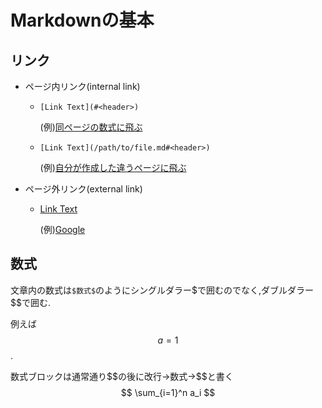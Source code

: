 # Markdownの基本

## リンク

* ページ内リンク(internal link)

  * `[Link Text](#<header>)`

    (例)[同ページの数式に飛ぶ](#数式)

  * `[Link Text](/path/to/file.md#<header>)`

    (例)[自分が作成した違うページに飛ぶ](toygitbook.md#使用可能な主な機能)

* ページ外リンク(external link)

  * [Link Text](URL)

    (例)[Google](https://www.google.com/)

## 数式

文章内の数式は`$数式$`のようにシングルダラー\$で囲むのでなく,ダブルダラー\$\$で囲む.

例えば$$a=1$$.

数式ブロックは通常通り\$\$の後に改行→数式→\$\$と書く
$$
\sum_{i=1}^n a_i
$$


